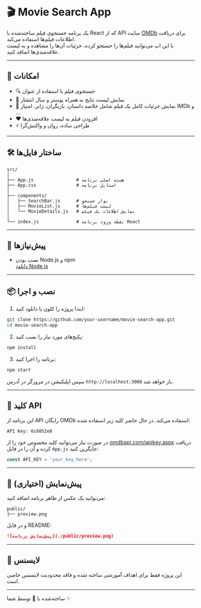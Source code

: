 
# 🎬 Movie Search App

یک برنامه جستجوی فیلم ساخته‌شده با React که از API سایت [OMDb](http://www.omdbapi.com/) برای دریافت اطلاعات فیلم‌ها استفاده می‌کند.  
با این اپ می‌توانید فیلم‌ها را جستجو کرده، جزئیات آن‌ها را مشاهده و به لیست علاقه‌مندی‌ها اضافه کنید.

---

## 🚀 امکانات

- 🔍 جستجوی فیلم با استفاده از عنوان
- 📝 نمایش لیست نتایج به همراه پوستر و سال انتشار
- 📄 نمایش جزئیات کامل یک فیلم شامل خلاصه داستان، بازیگران، ژانر، امتیاز IMDb و ...
- ❤️ افزودن فیلم به لیست علاقه‌مندی‌ها
- ⚡ طراحی ساده، روان و واکنش‌گرا

---

## 🛠️ ساختار فایل‌ها

```
src/
│
├── App.js                # هسته اصلی برنامه
├── App.css               # استایل برنامه
│
├── components/
│   ├── SearchBar.js      # نوار جستجو
│   ├── MovieList.js      # لیست فیلم‌ها
│   └── MovieDetails.js   # نمایش اطلاعات یک فیلم
│
└── index.js              # نقطه ورود برنامه React
```

---

## 🧪 پیش‌نیازها

- نصب بودن Node.js و npm  
  [دانلود Node.js](https://nodejs.org/)

---

## 📦 نصب و اجرا

1. ابتدا پروژه را کلون یا دانلود کنید:

```bash
git clone https://github.com/your-username/movie-search-app.git
cd movie-search-app
```

2. پکیج‌های مورد نیاز را نصب کنید:

```bash
npm install
```

3. برنامه را اجرا کنید:

```bash
npm start
```

سپس اپلیکیشن در مرورگر در آدرس `http://localhost:3000` باز خواهد شد.

---

## 🔐 کلید API

این برنامه از API رایگان OMDb استفاده می‌کند. در حال حاضر کلید زیر استفاده شده:

```
API Key: 6c6052e0
```

در صورت نیاز می‌توانید کلید مخصوص خود را از [omdbapi.com/apikey.aspx](http://www.omdbapi.com/apikey.aspx) دریافت کرده و آن را در فایل `App.js` جایگزین کنید:

```js
const API_KEY = 'your_key_here';
```

---

## 📸 پیش‌نمایش (اختیاری)

می‌توانید یک عکس از ظاهر برنامه اضافه کنید:

```
public/
├── preview.png
```

و در فایل README:

```markdown
![پیش‌نمایش برنامه](./public/preview.png)
```

---

## 📄 لایسنس

این پروژه فقط برای اهداف آموزشی ساخته شده و فاقد محدودیت لایسنس خاصی است.

---

ساخته‌شده با 💖 توسط شما ✨
